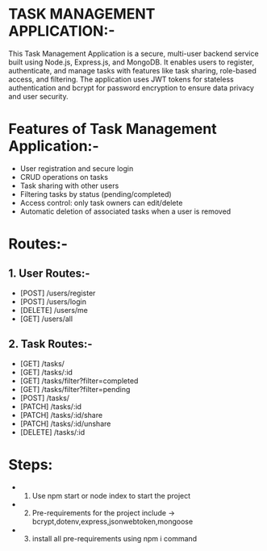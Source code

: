 # TASK MANAGEMENT APPLICATION:-
This Task Management Application is a secure, multi-user backend service built using 
Node.js, Express.js, and MongoDB. It enables users to register, authenticate, and manage 
tasks with features like task sharing, role-based access, and filtering. The application 
uses JWT tokens for stateless authentication and bcrypt for password encryption to ensure 
data privacy and user security.


# Features of Task Management Application:-
- User registration and secure login
- CRUD operations on tasks
- Task sharing with other users
- Filtering tasks by status (pending/completed)
- Access control: only task owners can edit/delete
- Automatic deletion of associated tasks when a user is removed

# Routes:-
## 1. User Routes:-
- [POST] /users/register
- [POST] /users/login
- [DELETE] /users/me
- [GET] /users/all

## 2. Task Routes:-
- [GET] /tasks/
- [GET] /tasks/:id
- [GET] /tasks/filter?filter=completed
- [GET] /tasks/filter?filter=pending
- [POST] /tasks/
- [PATCH] /tasks/:id
- [PATCH] /tasks/:id/share
- [PATCH] /tasks/:id/unshare
- [DELETE] /tasks/:id

# Steps:
- 1. Use npm start or node index to start the project
- 2. Pre-requirements for the project include -> bcrypt,dotenv,express,jsonwebtoken,mongoose
- 3. install all pre-requirements using npm i command


